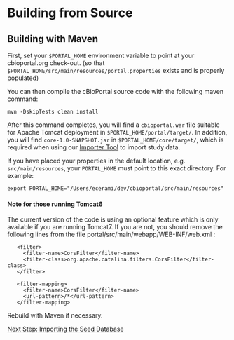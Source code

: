 
# Building from Source

## Building with Maven

First, set your `$PORTAL_HOME` environment variable to point at your cbioportal.org check-out.
(so that `$PORTAL_HOME/src/main/resources/portal.properties` exists and is properly populated)

You can then compile the cBioPortal source code with the following maven command:

```
mvn -DskipTests clean install
```

After this command completes, you will find a `cbioportal.war` file suitable for Apache Tomcat deployment in `$PORTAL_HOME/portal/target/`.  In addition, you will find `core-1.0-SNAPSHOT.jar` in `$PORTAL_HOME/core/target/`, which is required when using our [Importer Tool](Importer-Tool.md) to import study data. 

If you have placed your properties in the default location, e.g. `src/main/resources`, your `PORTAL_HOME` must point to this exact directory.  For example:

    export PORTAL_HOME="/Users/ecerami/dev/cbioportal/src/main/resources"

#### Note for those running Tomcat6

The current version of the code is using an optional feature which is only available if you are running Tomcat7. If you are not, you should remove the following lines from the file portal/src/main/webapp/WEB-INF/web.xml :
```
   <filter>
     <filter-name>CorsFilter</filter-name>
     <filter-class>org.apache.catalina.filters.CorsFilter</filter-class>
   </filter>

   <filter-mapping>
     <filter-name>CorsFilter</filter-name>
     <url-pattern>/*</url-pattern>
   </filter-mapping>
```
Rebuild with Maven if necessary.

[Next Step: Importing the Seed Database](Import-the-Seed-Database.md)
